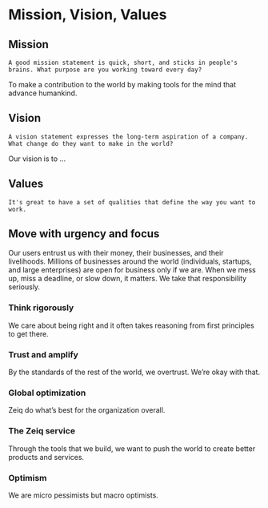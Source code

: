 # Mission, Vision, Values


## Mission

```
A good mission statement is quick, short, and sticks in people's brains. What purpose are you working toward every day?
```

To make a contribution to the world by making tools for the mind that advance humankind.

## Vision

```
A vision statement expresses the long-term aspiration of a company. What change do they want to make in the world?
```

Our vision is to ...

## Values

```
It's great to have a set of qualities that define the way you want to work.
```

## **Move with urgency and focus**

Our users entrust us with their money, their businesses, and their livelihoods. Millions of businesses around the world (individuals, startups, and large enterprises) are open for business only if we are. When we mess up, miss a deadline, or slow down, it matters. We take that responsibility seriously.

### **Think rigorously**

We care about being right and it often takes reasoning from first principles to get there.

### **Trust and amplify**

By the standards of the rest of the world, we overtrust. We’re okay with that.

### **Global optimization**

Zeiq do what’s best for the organization overall.

### **The Zeiq service**

Through the tools that we build, we want to push the world to create better products and services.

### **Optimism**

We are micro pessimists but macro optimists.
